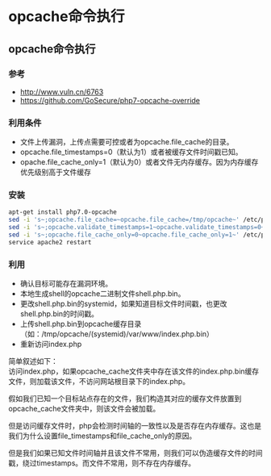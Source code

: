 # opcache命令执行

## opcache命令执行

### 参考

- http://www.vuln.cn/6763
- https://github.com/GoSecure/php7-opcache-override

### 利用条件

- 文件上传漏洞，上传点需要可控或者为opcache.file_cache的目录。
- opcache.file_timestamps=0（默认为1）或者被缓存文件时间戳已知。
- opache.file_cache_only=1（默认为0）或者文件无内存缓存。因为内存缓存优先级别高于文件缓存

### 安装

```bash
apt-get install php7.0-opcache
sed -i 's~;opcache.file_cache=~opcache.file_cache=/tmp/opcache~' /etc/php/7.0/apache2/php.ini
sed -i 's~;opcache.validate_timestamps=1~opcache.validate_timestamps=0~' /etc/php/7.0/apache2/php.ini
sed -i 's~;opcache.file_cache_only=0~opcache.file_cache_only=1~' /etc/php/7.0/apache2/php.ini
service apache2 restart
```

### 利用

- 确认目标可能存在漏洞环境。
- 本地生成shell的opcache二进制文件shell.php.bin。
- 更改shell.php.bin的systemid，如果知道目标文件时间戳，也更改shell.php.bin的时间戳。
- 上传shell.php.bin到opcache缓存目录（如：/tmp/opcache/(systemid)/var/www/index.php.bin）
- 重新访问index.php

简单叙述如下：  
访问index.php，如果opcache_cache文件夹中存在该文件的index.php.bin缓存文件，则加载该文件，不访问网站根目录下的index.php。  

假如我们已知一个目标站点存在的文件，我们构造其对应的缓存文件放置到opcache_cache文件夹中，则该文件会被加载。  

但是访问缓存文件时，php会检测时间轴的一致性以及是否存在内存缓存。这也是我们为什么设置file_timestamps和file_cache_only的原因。  

但是我们如果已知文件时间轴并且该文件不常用，则我们可以伪造缓存文件的时间戳，绕过timestamps。而文件不常用，则不存在内存缓存。

